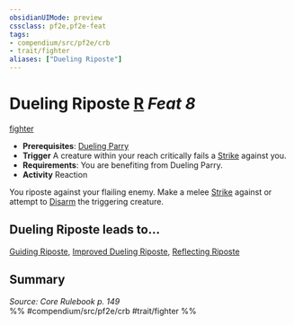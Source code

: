 ```yaml
---
obsidianUIMode: preview
cssclass: pf2e,pf2e-feat
tags:
- compendium/src/pf2e/crb
- trait/fighter
aliases: ["Dueling Riposte"]
---
```

# Dueling Riposte  [R](../../rules/core-rulebook/chapter-9-playing-the-game.md#Actions "Reaction") *Feat 8*  
[fighter](../../rules/traits/fighter.md)  

- **Prerequisites**: [Dueling Parry](dueling-parry-apg.md)
- **Trigger** A creature within your reach critically fails a [Strike](../../rules/actions/strike.md) against you.
- **Requirements**: You are benefiting from Dueling Parry.
- **Activity** Reaction

You riposte against your flailing enemy. Make a melee [Strike](../../rules/actions/strike.md) against or attempt to [Disarm](../../rules/actions/disarm.md) the triggering creature.

## Dueling Riposte leads to...

[Guiding Riposte](guiding-riposte.md), [Improved Dueling Riposte](improved-dueling-riposte.md), [Reflecting Riposte](reflecting-riposte-ec6.md)

## Summary

*Source: Core Rulebook p. 149*  
%% #compendium/src/pf2e/crb #trait/fighter %%